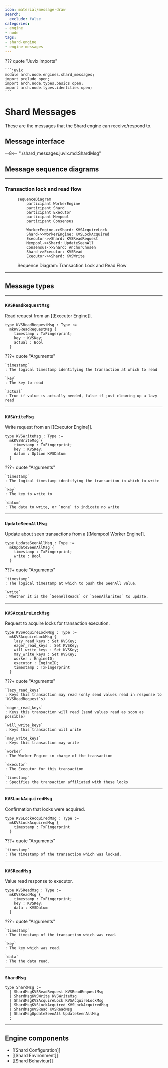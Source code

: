 ```yaml
---
icon: material/message-draw
search:
  exclude: false
categories:
- engine
- node
tags:
- shard-engine
- engine-messages
---
```


??? quote "Juvix imports"

    ```juvix
    module arch.node.engines.shard_messages;
    import prelude open;
    import arch.node.types.basics open;
    import arch.node.types.identities open;
    ```

# Shard Messages

These are the messages that the Shard engine can receive/respond to.

## Message interface

--8<-- "./shard_messages.juvix.md:ShardMsg"

## Message sequence diagrams

---

### Transaction lock and read flow

<!-- --8<-- [start:message-sequence-diagram] -->
<figure markdown="span">

```mermaid
sequenceDiagram
    participant WorkerEngine
    participant Shard
    participant Executor
    participant Mempool
    participant Consensus

    WorkerEngine->>Shard: KVSAcquireLock
    Shard->>WorkerEngine: KVSLockAcquired
    Executor->>Shard: KVSReadRequest
    Mempool->>Shard: UpdateSeenAll
    Consensus->>Shard: AnchorChosen
    Shard->>Executor: KVSRead
    Executor->>Shard: KVSWrite
```

<figcaption markdown="span">
Sequence Diagram: Transaction Lock and Read Flow
</figcaption>
</figure>
<!-- --8<-- [end:message-sequence-diagram] -->

---

## Message types

---

### `KVSReadRequestMsg`

Read request from an [[Executor Engine]].

<!-- --8<-- [start:KVSReadRequestMsg] -->
```juvix
type KVSReadRequestMsg : Type :=
  mkKVSReadRequestMsg {
    timestamp : TxFingerprint;
    key : KVSKey;
    actual : Bool
  }
```
<!-- --8<-- [end:KVSReadRequestMsg] -->

???+ quote "Arguments"

    `timestamp`
    : The logical timestamp identifying the transaction at which to read

    `key`
    : The key to read

    `actual`
    : True if value is actually needed, false if just cleaning up a lazy read

---

### `KVSWriteMsg`

Write request from an [[Executor Engine]].

<!-- --8<-- [start:KVSWriteMsg] -->
```juvix
type KVSWriteMsg : Type :=
  mkKVSWriteMsg {
    timestamp : TxFingerprint;
    key : KVSKey;
    datum : Option KVSDatum
  }
```
<!-- --8<-- [end:KVSWriteMsg] -->

???+ quote "Arguments"

    `timestamp`
    : The logical timestamp identifying the transaction in which to write

    `key`
    : The key to write to

    `datum`
    : The data to write, or `none` to indicate no write

---

### `UpdateSeenAllMsg`

Update about seen transactions from a [[Mempool Worker Engine]].

<!-- --8<-- [start:UpdateSeenAllMsg] -->
```juvix
type UpdateSeenAllMsg : Type :=
  mkUpdateSeenAllMsg {
    timestamp : TxFingerprint;
    write : Bool
  }
```
<!-- --8<-- [end:UpdateSeenAllMsg] -->

???+ quote "Arguments"

    `timestamp`
    : The logical timestamp at which to push the SeenAll value.

    `write`
    : Whether it is the `SeenAllReads` or `SeenAllWrites` to update.

---

### `KVSAcquireLockMsg`

Request to acquire locks for transaction execution.

<!-- --8<-- [start:KVSAcquireLockMsg] -->
```juvix
type KVSAcquireLockMsg : Type :=
  mkKVSAcquireLockMsg {
    lazy_read_keys : Set KVSKey;
    eager_read_keys : Set KVSKey;
    will_write_keys : Set KVSKey;
    may_write_keys : Set KVSKey;
    worker : EngineID;
    executor : EngineID;
    timestamp : TxFingerprint
  }
```
<!-- --8<-- [end:KVSAcquireLockMsg] -->

???+ quote "Arguments"

    `lazy_read_keys`
    : Keys this transaction may read (only send values read in response to `KVSReadRequest`s)

    `eager_read_keys`
    : Keys this transaction will read (send values read as soon as possible)

    `will_write_keys`
    : Keys this transaction will write

    `may_write_keys`
    : Keys this transaction may write

    `worker`
    : The Worker Engine in charge of the transaction

    `executor`
    : The Executor for this transaction

    `timestamp`
    : Specifies the transaction affiliated with these locks

---

### `KVSLockAcquiredMsg`

Confirmation that locks were acquired.

<!-- --8<-- [start:KVSLockAcquiredMsg] -->
```juvix
type KVSLockAcquiredMsg : Type :=
  mkKVSLockAcquiredMsg {
    timestamp : TxFingerprint
  }
```
<!-- --8<-- [end:KVSLockAcquiredMsg] -->

???+ quote "Arguments"

    `timestamp`
    : The timestamp of the transaction which was locked.

---

### `KVSReadMsg`

Value read response to executor.

<!-- --8<-- [start:KVSReadMsg] -->
```juvix
type KVSReadMsg : Type :=
  mkKVSReadMsg {
    timestamp : TxFingerprint;
    key : KVSKey;
    data : KVSDatum
  }
```
<!-- --8<-- [end:KVSReadMsg] -->

???+ quote "Arguments"

    `timestamp`
    : The timestamp of the transaction which was read.

    `key`
    : The key which was read.

    `data`
    : The the data read.

---

### `ShardMsg`

<!-- --8<-- [start:ShardMsg] -->
```juvix
type ShardMsg :=
  | ShardMsgKVSReadRequest KVSReadRequestMsg
  | ShardMsgKVSWrite KVSWriteMsg
  | ShardMsgKVSAcquireLock KVSAcquireLockMsg
  | ShardMsgKVSLockAcquired KVSLockAcquiredMsg
  | ShardMsgKVSRead KVSReadMsg
  | ShardMsgUpdateSeenAll UpdateSeenAllMsg
  ;
```
<!-- --8<-- [end:ShardMsg] -->

---

## Engine components

- [[Shard Configuration]]
- [[Shard Environment]]
- [[Shard Behaviour]]
